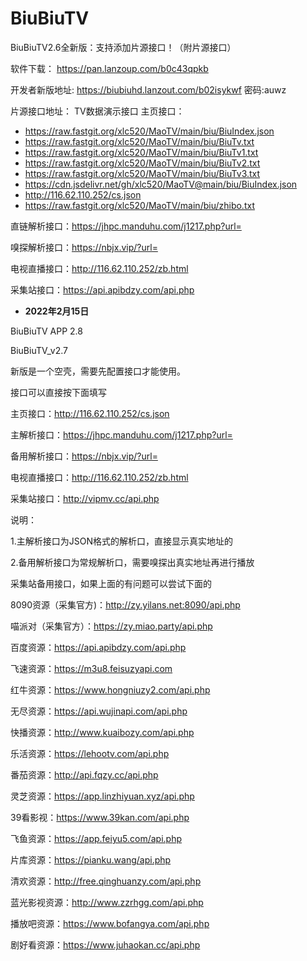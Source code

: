 # BiuBiuTV

BiuBiuTV2.6全新版：支持添加片源接口！（附片源接口）

软件下载：
https://pan.lanzoup.com/b0c43qpkb

开发者新版地址: 
https://biubiuhd.lanzout.com/b02isykwf 
密码:auwz

片源接口地址：
TV数据演示接口
主页接口：

- https://raw.fastgit.org/xlc520/MaoTV/main/biu/BiuIndex.json
- https://raw.fastgit.org/xlc520/MaoTV/main/biu/BiuTv.txt
- https://raw.fastgit.org/xlc520/MaoTV/main/biu/BiuTv1.txt
- https://raw.fastgit.org/xlc520/MaoTV/main/biu/BiuTv2.txt
- https://raw.fastgit.org/xlc520/MaoTV/main/biu/BiuTv3.txt
- https://cdn.jsdelivr.net/gh/xlc520/MaoTV@main/biu/BiuIndex.json
- http://116.62.110.252/cs.json
- https://raw.fastgit.org/xlc520/MaoTV/main/biu/zhibo.txt

直链解析接口：https://jhpc.manduhu.com/j1217.php?url=

嗅探解析接口：https://nbjx.vip/?url=

电视直播接口：http://116.62.110.252/zb.html

采集站接口：https://api.apibdzy.com/api.php



- **2022年2月15日**

BiuBiuTV APP 2.8 

BiuBiuTV_v2.7

新版是一个空壳，需要先配置接口才能使用。

接口可以直接按下面填写

主页接口：http://116.62.110.252/cs.json

主解析接口：https://jhpc.manduhu.com/j1217.php?url=

备用解析接口：https://nbjx.vip/?url=

电视直播接口：http://116.62.110.252/zb.html

采集站接口：http://vipmv.cc/api.php

说明：

1.主解析接口为JSON格式的解析口，直接显示真实地址的

2.备用解析接口为常规解析口，需要嗅探出真实地址再进行播放

采集站备用接口，如果上面的有问题可以尝试下面的

8090资源（采集官方)：http://zy.yilans.net:8090/api.php

喵派对（采集官方）：https://zy.miao.party/api.php

百度资源：https://api.apibdzy.com/api.php

飞速资源：https://m3u8.feisuzyapi.com

红牛资源：https://www.hongniuzy2.com/api.php

无尽资源：https://api.wujinapi.com/api.php

快播资源：http://www.kuaibozy.com/api.php

乐活资源：https://lehootv.com/api.php

番茄资源：http://api.fqzy.cc/api.php

灵芝资源：https://app.linzhiyuan.xyz/api.php

39看影视：https://www.39kan.com/api.php

飞鱼资源：https://app.feiyu5.com/api.php

片库资源：https://pianku.wang/api.php

清欢资源：http://free.qinghuanzy.com/api.php

蓝光影视资源：http://www.zzrhgg.com/api.php

播放吧资源：https://www.bofangya.com/api.php

剧好看资源：https://www.juhaokan.cc/api.php

